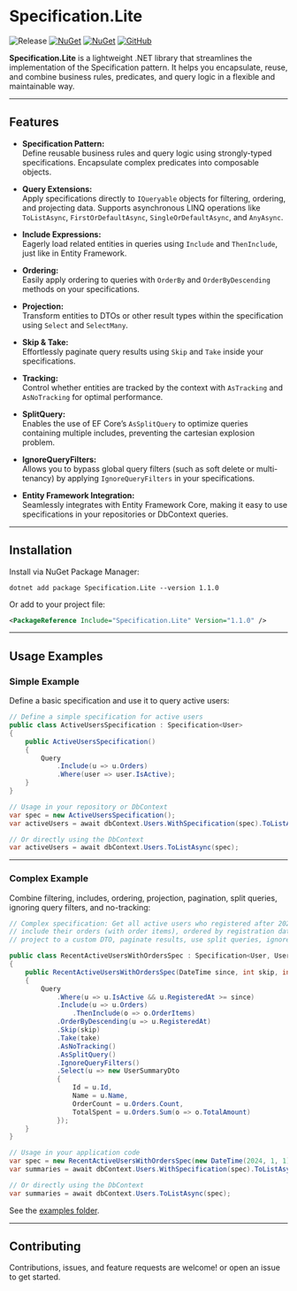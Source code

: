 # Specification.Lite
![Release](https://github.com/IgnacioCastro0713/Specification.Lite/actions/workflows/build-release.yml/badge.svg)
[![NuGet](https://img.shields.io/nuget/dt/Specification.Lite.svg)](https://www.nuget.org/packages/Specification.Lite)
[![NuGet](https://img.shields.io/nuget/vpre/Specification.Lite.svg)](https://www.nuget.org/packages/Specification.Lite)
[![GitHub](https://img.shields.io/github/license/IgnacioCastro0713/Specification.Lite?style=flat-square)](https://github.com/IgnacioCastro0713/Specification.Lite/blob/main/LICENSE)

**Specification.Lite** is a lightweight .NET library that streamlines the implementation of the Specification pattern. It helps you encapsulate, reuse, and combine business rules, predicates, and query logic in a flexible and maintainable way.

---

## Features

- **Specification Pattern:**  
  Define reusable business rules and query logic using strongly-typed specifications. Encapsulate complex predicates into composable objects.

- **Query Extensions:**  
  Apply specifications directly to `IQueryable` objects for filtering, ordering, and projecting data. Supports asynchronous LINQ operations like `ToListAsync`, `FirstOrDefaultAsync`, `SingleOrDefaultAsync`, and `AnyAsync`.

- **Include Expressions:**  
  Eagerly load related entities in queries using `Include` and `ThenInclude`, just like in Entity Framework.

- **Ordering:**  
  Easily apply ordering to queries with `OrderBy` and `OrderByDescending` methods on your specifications.

- **Projection:**  
  Transform entities to DTOs or other result types within the specification using `Select` and `SelectMany`.

- **Skip & Take:**  
  Effortlessly paginate query results using `Skip` and `Take` inside your specifications.

- **Tracking:**  
  Control whether entities are tracked by the context with `AsTracking` and `AsNoTracking` for optimal performance.

- **SplitQuery:**  
  Enables the use of EF Core’s `AsSplitQuery` to optimize queries containing multiple includes, preventing the cartesian explosion problem.

- **IgnoreQueryFilters:**  
  Allows you to bypass global query filters (such as soft delete or multi-tenancy) by applying `IgnoreQueryFilters` in your specifications.

- **Entity Framework Integration:**  
  Seamlessly integrates with Entity Framework Core, making it easy to use specifications in your repositories or DbContext queries.

---

## Installation

Install via NuGet Package Manager:

```pwsh
dotnet add package Specification.Lite --version 1.1.0
```
Or add to your project file:

```xml
<PackageReference Include="Specification.Lite" Version="1.1.0" />
```

---

## Usage Examples

### Simple Example

Define a basic specification and use it to query active users:

```csharp
// Define a simple specification for active users
public class ActiveUsersSpecification : Specification<User>
{
    public ActiveUsersSpecification()
    {
        Query
            .Include(u => u.Orders)
            .Where(user => user.IsActive);
    }
}

// Usage in your repository or DbContext
var spec = new ActiveUsersSpecification();
var activeUsers = await dbContext.Users.WithSpecification(spec).ToListAsync();

// Or directly using the DbContext
var activeUsers = await dbContext.Users.ToListAsync(spec);
```

---

### Complex Example

Combine filtering, includes, ordering, projection, pagination, split queries, ignoring query filters, and no-tracking:

```csharp
// Complex specification: Get all active users who registered after 2024-01-01,
// include their orders (with order items), ordered by registration date descending,
// project to a custom DTO, paginate results, use split queries, ignore global query filters, and return as no-tracking.

public class RecentActiveUsersWithOrdersSpec : Specification<User, UserSummaryDto>
{
    public RecentActiveUsersWithOrdersSpec(DateTime since, int skip, int take)
    {
        Query
            .Where(u => u.IsActive && u.RegisteredAt >= since)
            .Include(u => u.Orders)
                .ThenInclude(o => o.OrderItems)
            .OrderByDescending(u => u.RegisteredAt)
            .Skip(skip)
            .Take(take)
            .AsNoTracking()
            .AsSplitQuery()
            .IgnoreQueryFilters()
            .Select(u => new UserSummaryDto
            {
                Id = u.Id,
                Name = u.Name,
                OrderCount = u.Orders.Count,
                TotalSpent = u.Orders.Sum(o => o.TotalAmount)
            });
    }
}

// Usage in your application code
var spec = new RecentActiveUsersWithOrdersSpec(new DateTime(2024, 1, 1), skip: 20, take: 10);
var summaries = await dbContext.Users.WithSpecification(spec).ToListAsync();

// Or directly using the DbContext
var summaries = await dbContext.Users.ToListAsync(spec);
```

See the [examples folder](./examples).

---

## Contributing

Contributions, issues, and feature requests are welcome! or open an issue to get started.
